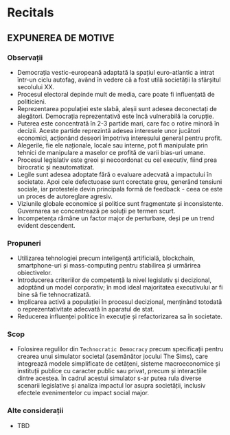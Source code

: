 # Recitals

## EXPUNEREA DE MOTIVE

### Observații

* Democrația vestic-europeană adaptată la spațiul euro-atlantic a intrat într-un ciclu autofag, având în vedere că a fost utilă societății la sfârșitul secolului XX.
* Procesul electoral depinde mult de media, care poate fi influențată de politicieni.
* Reprezentarea populației este slabă, aleșii sunt adesea deconectați de alegători. Democrația reprezentativă este încă vulnerabilă la corupție.
* Puterea este concentrată în 2-3 partide mari, care fac o rotire minoră în decizii. Aceste partide reprezintă adesea interesele unor jucători economici, acționând deseori împotriva interesului general pentru profit.
* Alegerile, fie ele naționale, locale sau interne, pot fi manipulate prin tehnici de manipulare a maselor ce profită de varii bias-uri umane.
* Procesul legislativ este greoi și necoordonat cu cel executiv, fiind prea birocratic și neautomatizat.
* Legile sunt adesea adoptate fără o evaluare adecvată a impactului în societate. Apoi cele defectuoase sunt corectate greu, generând tensiuni sociale, iar protestele devin principala formă de feedback - ceea ce este un proces de autoreglare agresiv.
* Viziunile globale economice și politice sunt fragmentate și inconsistente. Guvernarea se concentrează pe soluții pe termen scurt.
* Incompetența rămâne un factor major de perturbare, deși pe un trend evident descendent.

### Propuneri

* Utilizarea tehnologiei precum inteligență artificială, blockchain, smartphone-uri și mass-computing pentru stabilirea și urmărirea obiectivelor.
* Introducerea criteriilor de competență la nivel legislativ și decizional, adoptând un model corporativ; în mod ideal majoritatea executivului ar fi bine să fie tehnocratizată.
* Implicarea activă a populației în procesul decizional, menținând totodată o reprezentativitate adecvată în aparatul de stat.
* Reducerea influenței politice în execuție și refactorizarea sa în societate.

### Scop

* Folosirea regulilor din `Technocratic Democracy` precum specificații pentru crearea unui simulator societal (asemănător jocului The Sims), care integrează modele simplificate de cetățeni, sisteme macroeconomice și instituții publice cu caracter public sau privat, precum și interacțiile dintre acestea. În cadrul acestui simulator s-ar putea rula diverse scenarii legislative și analiza impactul lor asupra societății, inclusiv efectele evenimentelor cu impact social major.

### Alte considerații

* TBD

